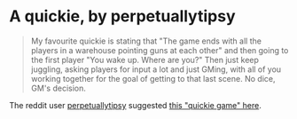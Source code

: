 # A quickie, by perpetuallytipsy

> My favourite quickie is stating that "The game ends with all the players in a warehouse pointing guns at each other" and then going to the first player "You wake up. Where are you?" Then just keep juggling, asking players for input a lot and just GMing, with all of you working together for the goal of getting to that last scene. No dice, GM's decision.

The reddit user [perpetuallytipsy](http://www.reddit.com/user/perpetuallytipsy) suggested [this "quickie game" here](http://www.reddit.com/r/rpg/comments/34qrqk/you_have_one_hour_to_explain_the_rule_of_a_system/cqxfspj).
